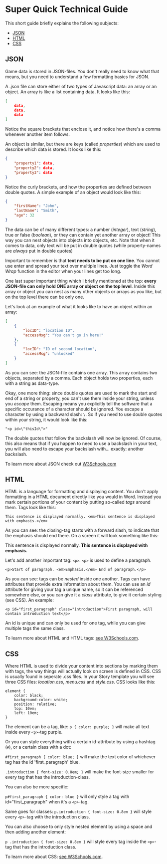 # Super Quick Technical Guide
This short guide briefly explains the following subjects:
- [JSON](#json)
- [HTML](#html)
- [CSS](#css)

<a id="json"></a>
## JSON
Game data is stored in JSON-files. You don't really need to know what that
means, but you need to understand a few formatting basics for JSON.

A .json file can store either of two types of Javascript data: an array or an object. An array is like a list containing data. It looks like this:

```json
[
    data,
    data,
    data
]
```

Notice the square brackets that enclose it, and notice how there's a comma whenever another item follows.

An object is similar, but there are keys (called *properties*) which are used to describe which data is stored. It looks like this:

```json
{
    "property1": data,
    "property2": data,
    "property3": data
}
```

Notice the curly brackets, and how the properties are defined between double quotes. A simple example of an object would look like this:

```json
{
    "firstName": "John",
    "lastName": "Smith",
    "age": 32
}
```

The data can be of many different types: a number (*integer*), text (*string*), true or false (*boolean*), or they can contain yet another array or object! This way you can nest objects into objects into objects, etc. Note that when it comes to data, only text will be put in double quotes (while property-names are *always* put in double quotes)

Important to remember is that **text needs to be put on one line**. You cannot use enter and spread your text over multiple lines. Just toggle the *Word Wrap* function in the editor when your lines get too long.

One last super important thing which I briefly mentioned at the top: **every JSON-file can only hold ONE array or object on the top level**. Inside this array or object you can nest as many other objects or arrays as you like, but on the top level there can be only one.

Let's look at an example of what it looks like to have an object within an array:
```json
[
    {
        "locID": "location ID",
        "accessMsg": "You can't go in here!"
    },
    {
        "locID": "ID of second location",
        "accessMsg": "unlocked"
    }
]
```
As you can see: the JSON-file contains one array. This array contains two objects, separated by a comma. Each object holds two properties, each with a string as data-type.

Okay, one more thing: since double quotes are used to mark the start and end of a string or property, you can't use them inside your string, unless you *escape* them. Escaping means you explicitly tell the software that a specific occurance of a character should be ignored. You escape a character by using a backward slash: `\`. So if you need to use double quotes within your string, it would look like this:

`"<p id=\"thisId\">"`

The double quotes that follow the backslash will now be ignored. Of course, this also means that if you happen to need to use a backslash in your text, you will also need to escape your backslash with... exactly: another backslash.

To learn more about JSON check out [W3Schools.com](https://www.w3schools.com/js/js_json_intro.asp)

<a id="html"></a>
## HTML
HTML is a language for formatting and displaying content. You don't apply formatting in a HTML document directly like you would in Word. Instead you mark certain portions of your content by putting so-called *tags* around them. Tags look like this:

`This sentence is displayed normally. <em>This sentence is displayed with emphasis.</em>`

As you can see: the closing-tag starts with a forward slash, to indicate that the emphasis should end there. On a screen it will look something like this:

This sentence is displayed normally. **This sentence is displayed with emphasis.**

Let's add another important tag: `<p>`. `<p>` is used to define a paragraph.

`<p>Start of paragraph. <em>Emphasis.</em> End of paragraph.</p>`

As you can see: tags can be *nested* inside one another. Tags can have attributes that provide extra information about them. You can use an *id* attribute for giving your tag a unique name, so it can be referenced somewhere else, or you can give it a *class* attribute, to give it certain styling (see CSS). An example:

`<p id="first_paragraph" class="introduction">First paragraph, will contain introduction text</p>`

An id is unique and can only be used for one tag, while you can give multiple tags the same class.

To learn more about HTML and HTML tags: [see W3Schools.com](https://www.w3schools.com/html/default.asp).

<a id="css"></a>
## CSS
Where HTML is used to divide your content into sections by marking them with tags, the way things will actually look on screen is defined in CSS. CSS is usually found in seperate .css files. In your Story template you will see three CSS files: *location.css*, *menu.css* and *style.css*. CSS looks like this:

```
element {
    color: black;
    background-color: white;
    position: relative;
    top: 10em;
    left: 10em;
}
```
The element can be a tag, like:
`p { color: purple; }`
will make all text inside every `<p>`-tag purple.

Or you can style everything with a certain id-attribute by using a hashtag (`#`), or a certain class with a dot:

`#first_paragraph { color: blue; }` will make the text color of whichever tag has the id 'first_paragraph' blue.

`.introduction { font-size: 0.8em; }` will make the font-size smaller for every tag that has the introduction-class.

You can also be more specific:

`p#first_paragraph { color: blue }` will only style a tag with id="first_paragraph" when it's a `<p>`-tag.

Same goes for classes:
`p.introduction { font-size: 0.8em }` will style every `<p>`-tag with the introduction class.

You can also choose to only style nested element by using a space and then adding another element:

`p .introduction { font-size: 0.8em }` will style every tag inside the `<p>`-tag that has the introduction class.

To learn more about CSS: [see W3Schools.com](https://www.w3schools.com/css/default.asp).